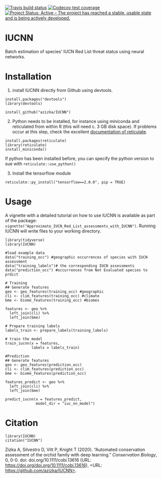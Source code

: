 [![Travis build status](https://travis-ci.com/azizka/IUCNN.svg?branch=master)](https://travis-ci.com/azizka/IUCNN)
[![Codecov test coverage](https://codecov.io/gh/azizka/IUCNN/branch/master/graph/badge.svg)](https://codecov.io/gh/azizka/IUCNN?branch=master)
[![Project Status: Active – The project has reached a stable, usable state and is being actively developed.](https://www.repostatus.org/badges/latest/active.svg)](https://www.repostatus.org/#active)

# IUCNN
Batch estimation of species' IUCN Red List threat status using neural networks.


# Installation
1. install IUCNN directly from Github using devtools. 
```{r}
install.packages("devtools")
library(devtools)

install_github("azizka/IUCNN")
```

2. Python needs to be installed, for instance using miniconda and reticulated from within R (this will need c. 3 GB disk space).
If problems occur at this step, check the excellent [documentation of reticulate](https://rstudio.github.io/reticulate/index.html).
```{r}
install.packages(reticulate)
library(reticulate)
install_miniconda()
```
If python has been installed before, you can specify the python version to sue with `reticulate::use_python()`


3. Install the tensorflow module
```{r}
reticulate::py_install("tensorflow==2.0.0", pip = TRUE)
```

# Usage
A vignette with a detailed tutorial on how to use IUCNN is available as part of the package: `vignette("Approximate_IUCN_Red_List_assessments_with_IUCNN")`. Running IUCNN will write files to your working directory.

```{r}
library(tidyverse)
library(IUCNN)

#load example data 
data("training_occ") #geographic occurrences of species with IUCN assessment
data("training_labels")# the corresponding IUCN assessments
data("prediction_occ") #occurrences from Not Evaluated species to prdict

# Training
## Generate features
geo <- geo_features(training_occ) #geographic
cli <- clim_features(training_occ) #climate
bme <- biome_features(training_occ) #biomes

features <- geo %>% 
  left_join(cli) %>% 
  left_join(bme)

# Prepare training labels
labels_train <- prepare_labels(training_labels)

# train the model
train_iucnn(x = features,
            labels = labels_train)

#Prediction
## Generate features
geo <- geo_features(prediction_occ)
cli <- clim_features(prediction_occ)
bme <- biome_features(prediction_occ)

features_predict <- geo %>% 
  left_join(cli) %>% 
  left_join(bme)

predict_iucnn(x = features_predict,
              model_dir = "iuc_nn_model")
```

# Citation
```{r}
library(IUCNN)
citation("IUCNN")
```

Zizka A, Silvestro D, Vitt P, Knight T (2020). “Automated conservation assessment of the orchid family with deep
learning.” _Conservation Biology_, 0, 0-0. doi: doi.org/10.1111/cobi.13616 (URL: https://doi.org/doi.org/10.1111/cobi.13616),
<URL: https://github.com/azizka/IUCNN>.
